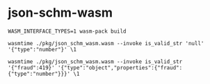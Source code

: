 # json-schm-wasm

`WASM_INTERFACE_TYPES=1 wasm-pack build`

`wasmtime ./pkg/json_schm_wasm.wasm --invoke is_valid_str 'null' '{"type":"number"}' \1`

`wasmtime ./pkg/json_schm_wasm.wasm --invoke is_valid_str '{"fraud":419}' '{"type":"object","properties":{"fraud":{"type":"number"}}}' \1`
